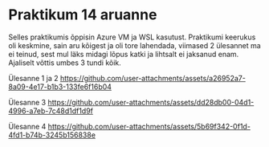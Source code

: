 # Praktikum 14 aruanne

Selles praktikumis õppisin Azure VM ja WSL kasutust. Praktikumi keerukus oli keskmine, sain aru kõigest ja oli tore lahendada, viimased 2 ülesannet ma ei teinud, sest mul läks midagi lõpus katki ja lihtsalt ei jaksanud enam. Ajaliselt võttis umbes 3 tundi kõik.

Ülesanne 1 ja 2
https://github.com/user-attachments/assets/a26952a7-8a09-4e17-b1b3-133fe6f16b04

Ülesanne 3
https://github.com/user-attachments/assets/dd28db00-04d1-4996-a7eb-7c48d1df1d9f

Ülesanne 4
https://github.com/user-attachments/assets/5b69f342-0f1d-4fd1-b74b-3245b156838e
